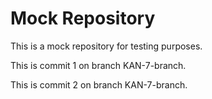 # Mock Repository

This is a mock repository for testing purposes.

This is commit 1 on branch KAN-7-branch.

This is commit 2 on branch KAN-7-branch.